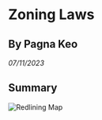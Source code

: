 # Zoning Laws
## By Pagna Keo 
*07/11/2023*
## Summary
![Redlining Map](https://github.com/info201a-su23/assignment-01-PagnaKeo/assets/137957363/ecb3c759-8b78-4142-baf4-e16524e70d20)

